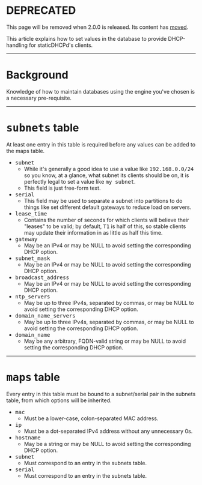 # **DEPRECATED** #
This page will be removed when 2.0.0 is released. Its content has [moved](http://static.uguu.ca/projects/staticDHCPd/doc/commentary/database.html).

This article explains how to set values in the database to provide DHCP-handling for staticDHCPd's clients.


---

# Background #
Knowledge of how to maintain databases using the engine you've chosen is a necessary pre-requisite.


---

# <tt>subnets</tt> table #
At least one entry in this table is required before any values can be added to the maps table.

  * <tt>subnet</tt>
    * While it's generally a good idea to use a value like <tt>192.168.0.0/24</tt> so you know, at a glance, what subnet its clients should be on, it is perfectly legal to set a value like <tt>my subnet</tt>.
    * This field is just free-form text.
  * <tt>serial</tt>
    * This field may be used to separate a subnet into partitions to do things like set different default gateways to reduce load on servers.
  * <tt>lease_time</tt>
    * Contains the number of seconds for which clients will believe their "leases" to be valid; by default, <tt>T1</tt> is half of this, so stable clients may update their information in as little as half this time.
  * <tt>gateway</tt>
    * May be an IPv4 or may be NULL to avoid setting the corresponding DHCP option.
  * <tt>subnet_mask</tt>
    * May be an IPv4 or may be NULL to avoid setting the corresponding DHCP option.
  * <tt>broadcast_address</tt>
    * May be an IPv4 or may be NULL to avoid setting the corresponding DHCP option.
  * <tt>ntp_servers</tt>
    * May be up to three IPv4s, separated by commas, or may be NULL to avoid setting the corresponding DHCP option.
  * <tt>domain_name_servers</tt>
    * May be up to three IPv4s, separated by commas, or may be NULL to avoid setting the corresponding DHCP option.
  * <tt>domain_name</tt>
    * May be any arbitrary, FQDN-valid string or may be NULL to avoid setting the corresponding DHCP option.


---

# <tt>maps</tt> table #
Every entry in this table must be bound to a subnet/serial pair in the subnets table, from which options will be inherited.

  * <tt>mac</tt>
    * Must be a lower-case, colon-separated MAC address.
  * <tt>ip</tt>
    * Must be a dot-separated IPv4 address without any unnecessary 0s.
  * <tt>hostname</tt>
    * May be a string or may be NULL to avoid setting the corresponding DHCP option.
  * <tt>subnet</tt>
    * Must correspond to an entry in the subnets table.
  * <tt>serial</tt>
    * Must correspond to an entry in the subnets table.